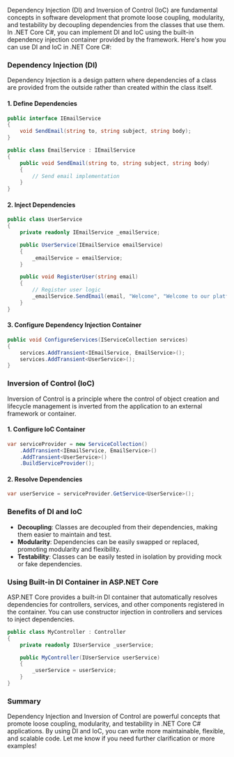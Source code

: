 Dependency Injection (DI) and Inversion of Control (IoC) are fundamental concepts in software development that promote loose coupling, modularity, and testability by decoupling dependencies from the classes that use them. In .NET Core C#, you can implement DI and IoC using the built-in dependency injection container provided by the framework. Here's how you can use DI and IoC in .NET Core C#:

### Dependency Injection (DI)

Dependency Injection is a design pattern where dependencies of a class are provided from the outside rather than created within the class itself.

#### 1. Define Dependencies

```csharp
public interface IEmailService
{
    void SendEmail(string to, string subject, string body);
}

public class EmailService : IEmailService
{
    public void SendEmail(string to, string subject, string body)
    {
        // Send email implementation
    }
}
```

#### 2. Inject Dependencies

```csharp
public class UserService
{
    private readonly IEmailService _emailService;

    public UserService(IEmailService emailService)
    {
        _emailService = emailService;
    }

    public void RegisterUser(string email)
    {
        // Register user logic
        _emailService.SendEmail(email, "Welcome", "Welcome to our platform!");
    }
}
```

#### 3. Configure Dependency Injection Container

```csharp
public void ConfigureServices(IServiceCollection services)
{
    services.AddTransient<IEmailService, EmailService>();
    services.AddTransient<UserService>();
}
```

### Inversion of Control (IoC)

Inversion of Control is a principle where the control of object creation and lifecycle management is inverted from the application to an external framework or container.

#### 1. Configure IoC Container

```csharp
var serviceProvider = new ServiceCollection()
    .AddTransient<IEmailService, EmailService>()
    .AddTransient<UserService>()
    .BuildServiceProvider();
```

#### 2. Resolve Dependencies

```csharp
var userService = serviceProvider.GetService<UserService>();
```

### Benefits of DI and IoC

- **Decoupling**: Classes are decoupled from their dependencies, making them easier to maintain and test.
- **Modularity**: Dependencies can be easily swapped or replaced, promoting modularity and flexibility.
- **Testability**: Classes can be easily tested in isolation by providing mock or fake dependencies.

### Using Built-in DI Container in ASP.NET Core

ASP.NET Core provides a built-in DI container that automatically resolves dependencies for controllers, services, and other components registered in the container. You can use constructor injection in controllers and services to inject dependencies.

```csharp
public class MyController : Controller
{
    private readonly IUserService _userService;

    public MyController(IUserService userService)
    {
        _userService = userService;
    }
}
```

### Summary

Dependency Injection and Inversion of Control are powerful concepts that promote loose coupling, modularity, and testability in .NET Core C# applications. By using DI and IoC, you can write more maintainable, flexible, and scalable code. Let me know if you need further clarification or more examples!